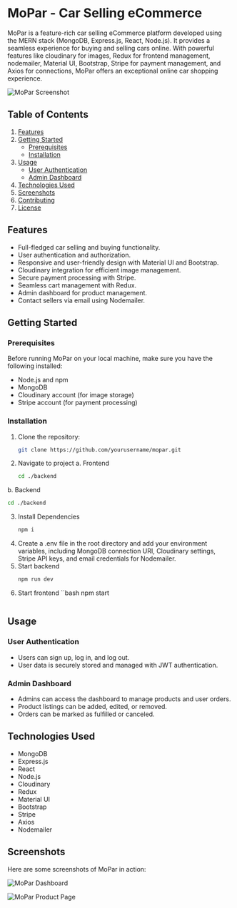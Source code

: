 # MoPar - Car Selling eCommerce

MoPar is a feature-rich car selling eCommerce platform developed using the MERN stack (MongoDB, Express.js, React, Node.js). It provides a seamless experience for buying and selling cars online. With powerful features like cloudinary for images, Redux for frontend management, nodemailer, Material UI, Bootstrap, Stripe for payment management, and Axios for connections, MoPar offers an exceptional online car shopping experience.

![MoPar Screenshot](./screenshots/mopar_screenshot.png)

## Table of Contents

1. [Features](#features)
2. [Getting Started](#getting-started)
   - [Prerequisites](#prerequisites)
   - [Installation](#installation)
3. [Usage](#usage)
   - [User Authentication](#user-authentication)
   - [Admin Dashboard](#admin-dashboard)
4. [Technologies Used](#technologies-used)
5. [Screenshots](#screenshots)
6. [Contributing](#contributing)
7. [License](#license)

## Features

- Full-fledged car selling and buying functionality.
- User authentication and authorization.
- Responsive and user-friendly design with Material UI and Bootstrap.
- Cloudinary integration for efficient image management.
- Secure payment processing with Stripe.
- Seamless cart management with Redux.
- Admin dashboard for product management.
- Contact sellers via email using Nodemailer.

## Getting Started

### Prerequisites

Before running MoPar on your local machine, make sure you have the following installed:

- Node.js and npm
- MongoDB
- Cloudinary account (for image storage)
- Stripe account (for payment processing)

### Installation

1. Clone the repository:

   ```bash
   git clone https://github.com/yourusername/mopar.git
   ```
2. Navigate to project
  a. Frontend
   ```bash
   cd ./backend
   ```
  b. Backend
   ```bash
   cd ./backend
   ```
3. Install Dependencies
   ```bash
   npm i
   ```
4. Create a .env file in the root directory and add your environment variables, including MongoDB connection URI, Cloudinary settings, Stripe API keys, and email credentials for Nodemailer.
5. Start backend
   ```bash
   npm run dev
   ```
6. Start frontend
   ``bash
   npm start
   ```
 ## Usage

### User Authentication

- Users can sign up, log in, and log out.
- User data is securely stored and managed with JWT authentication.

### Admin Dashboard

- Admins can access the dashboard to manage products and user orders.
- Product listings can be added, edited, or removed.
- Orders can be marked as fulfilled or canceled.

## Technologies Used

- MongoDB
- Express.js
- React
- Node.js
- Cloudinary
- Redux
- Material UI
- Bootstrap
- Stripe
- Axios
- Nodemailer

## Screenshots

Here are some screenshots of MoPar in action:

![MoPar Dashboard](./screenshots/dashboard.png)

![MoPar Product Page](./screenshots/product_page.png)
